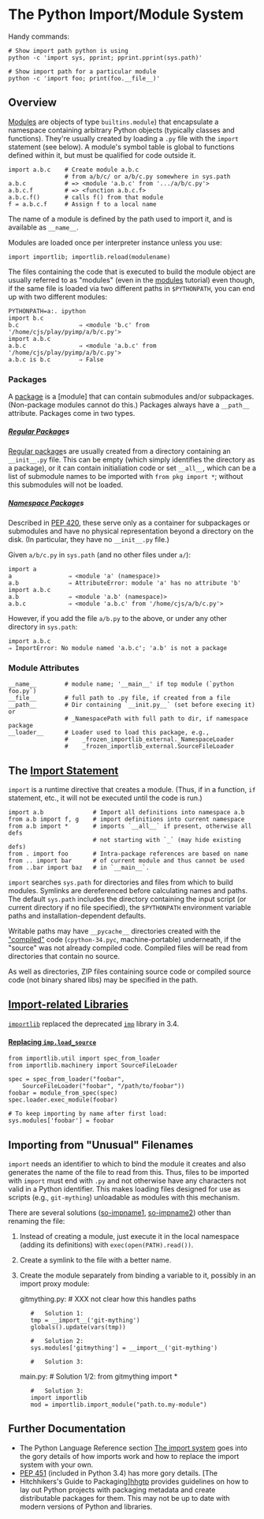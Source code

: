 The Python Import/Module System
===============================

Handy commands:

    # Show import path python is using
    python -c 'import sys, pprint; pprint.pprint(sys.path)'

    # Show import path for a particular module
    python -c 'import foo; print(foo.__file__)'



Overview
--------

[Modules][modules] are objects of type `builtins.module`) that
encapsulate a namespace containing arbitrary Python objects (typically
classes and functions). They're usually created by loading a `.py`
file with the `import` statement (see below). A module's symbol table
is global to functions defined within it, but must be qualified for
code outside it.

    import a.b.c    # Create module a.b.c
                    # from a/b/c/ or a/b/c.py somewhere in sys.path
    a.b.c           # => <module 'a.b.c' from '.../a/b/c.py'>
    a.b.c.f         # => <function a.b.c.f>
    a.b.c.f()       # calls f() from that module
    f = a.b.c.f     # Assign f to a local name

The name of a module is defined by the path used to import it, and is
available as `__name__`.

Modules are loaded once per interpreter instance unless you use:

    import importlib; importlib.reload(modulename)

The files containing the code that is executed to build the module
object are usually referred to as "modules" (even in the [modules]
tutorial) even though, if the same file is loaded via two different
paths in `$PYTHONPATH`, you can end up with two different modules:

    PYTHONPATH=a:. ipython
    import b.c
    b.c                 ⇒ <module 'b.c' from '/home/cjs/play/pyimp/a/b/c.py'>
    import a.b.c
    a.b.c               ⇒ <module 'a.b.c' from '/home/cjs/play/pyimp/a/b/c.py'>
    a.b.c is b.c        ⇒ False

### Packages

A [package] is a [module] that can contain submodules and/or
subpackages. (Non-package modules cannot do this.) Packages always
have a `__path__` attribute. Packages come in two types.

##### [Regular Package]s

[Regular package]s are usually created from a directory containing an
`__init__.py` file. This can be empty (which simply identifies the
directory as a package), or it can contain initialiation code or set
`__all__`, which can be a list of submodule names to be imported with
`from pkg import *`; without this submodules will not be loaded.

##### [Namespace Package]s

Described in [PEP 420], these serve only as a container for subpackages
or submodules and have no physical representation beyond a directory
on the disk. (In particular, they have no `__init__.py` file.)

Given `a/b/c.py` in `sys.path` (and no other files under `a/`):

    import a
    a                ⇒ <module 'a' (namespace)>
    a.b              ⇒ AttributeError: module 'a' has no attribute 'b'
    import a.b.c
    a.b              ⇒ <module 'a.b' (namespace)>
    a.b.c            ⇒ <module 'a.b.c' from '/home/cjs/a/b/c.py'>

However, if you add the file `a/b.py` to the above, or under any other
directory in `sys.path`:

    import a.b.c
    ⇒ ImportError: No module named 'a.b.c'; 'a.b' is not a package

### Module Attributes

    __name__        # module name; '__main__' if top module (`python foo.py`)
    __file__        # full path to .py file, if created from a file
    __path__        # Dir containing `__init.py__` (set before execing it) or
                    # _NamespacePath with full path to dir, if namespace package
    __loader__      # Loader used to load this package, e.g.,
                    #    _frozen_importlib_external._NamespaceLoader
                    #    _frozen_importlib_external.SourceFileLoader


The [Import Statement][istmt]
-----------------------------

`import` is a runtime directive that creates a module. (Thus, if in a
function, `if` statement, etc., it will not be executed until the code
is run.)

    import a.b              # Import all definitions into namespace a.b
    from a.b import f, g    # import definitions into current namespace
    from a.b import *       # imports `__all__` if present, otherwise all defs
                            # not starting with `_` (may hide existing defs)
    from . import foo       # Intra-package references are based on name
    from .. import bar      # of current module and thus cannot be used
    from ..bar import baz   # in `__main__`.

`import` searches `sys.path` for directories and files from which to
build modules. Symlinks are dereferenced before calculating names and
paths. The default `sys.path` includes the directory containing the
input script (or current directory if no file specified), the
`$PYTHONPATH` environment variable paths and installation-dependent
defaults.

Writable paths may have `__pycache__` directories created with the
["compiled"] code (`cpython-34.pyc`, machine-portable) underneath, if
the "source" was not already compiled code. Compiled files will be
read from directories that contain no source.

As well as directories, ZIP files containing source code or compiled
source code (not binary shared libs) may be specified in the path.


[Import-related Libraries][implibs]
-----------------------------------

[`importlib`] replaced the deprecated [`imp`] library in 3.4.

#### [Replacing `imp.load_source`][so-34import]

    from importlib.util import spec_from_loader
    from importlib.machinery import SourceFileLoader

    spec = spec_from_loader("foobar",
        SourceFileLoader("foobar", "/path/to/foobar"))
    foobar = module_from_spec(spec)
    spec.loader.exec_module(foobar)

    # To keep importing by name after first load:
    sys.modules['foobar'] = foobar


Importing from "Unusual" Filenames
----------------------------------

`import` needs an identifier to which to bind the module it creates
and also generates the name of the file to read from this. Thus, files
to be imported with `import` must end with `.py` and not otherwise
have any characters not valid in a Python identifier. This makes
loading files designed for use as scripts (e.g., `git-mything`)
unloadable as modules with this mechanism.

There are several solutions ([so-impname1], [so-impname2]) other than
renaming the file:

1. Instead of creating a module, just execute it in the local
   namespace (adding its definitions) with `exec(open(PATH).read())`.

2. Create a symlink to the file with a better name.

3. Create the module separately from binding a variable to it,
   possibly in an import proxy module:

      gitmything.py:
          #   XXX not clear how this handles paths

          #   Solution 1:
          tmp = __import__('git-mything')
          globals().update(vars(tmp))

          #   Solution 2:
          sys.modules['gitmything'] = __import__('git-mything')

          #   Solution 3:

      main.py:
          #   Solution 1/2:
          from gitmything import *

          #   Solution 3:
          import importlib
          mod = importlib.import_module("path.to.my-module")


Further Documentation
---------------------

* The Python Language Reference section [The import system][isys] goes
  into the gory details of how imports work and how to replace the
  import system with your own.
* [PEP 451] (included in Python 3.4) has more gory details. [The
* Hitchhikers's Guide to Packaging][hhgtp] provides guidelines on
  how to lay out Python projects with packaging metadata and create
  distributable packages for them. This may not be up to date with
  modern versions of Python and libraries.



["compiled"]: https://docs.python.org/3/tutorial/modules.html#compiled-python-files
[PEP 420]: https://www.python.org/dev/peps/pep-0420/
[PEP 451]: https://www.python.org/dev/peps/pep-0451/
[`imp`]: https://docs.python.org/3/library/imp.html
[`importlib`]: https://docs.python.org/3/library/importlib.html
[hhgtp]: https://the-hitchhikers-guide-to-packaging.readthedocs.io/en/latest/
[implibs]: https://docs.python.org/3/library/modules.html
[istmt]: https://docs.python.org/3/reference/simple_stmts.html#import
[isys]: https://docs.python.org/3/reference/import.html
[modules]: https://docs.python.org/3/tutorial/modules.html
[namespace package]: https://docs.python.org/3/glossary.html#term-namespace-package
[package]: https://docs.python.org/3/glossary.html#term-package
[regular package]: https://docs.python.org/3/glossary.html#term-regular-package
[so-34import]: https://stackoverflow.com/a/43602645/107294
[so-impname1]: https://stackoverflow.com/q/8350853/107294
[so-impname2]: https://stackoverflow.com/a/24659400/107294

